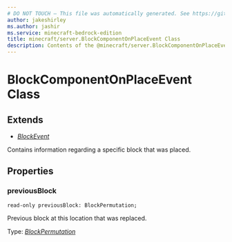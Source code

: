 ```yaml
---
# DO NOT TOUCH — This file was automatically generated. See https://github.com/mojang/minecraftapidocsgenerator to modify descriptions, examples, etc.
author: jakeshirley
ms.author: jashir
ms.service: minecraft-bedrock-edition
title: minecraft/server.BlockComponentOnPlaceEvent Class
description: Contents of the @minecraft/server.BlockComponentOnPlaceEvent class.
---
```

# BlockComponentOnPlaceEvent Class

## Extends
- [*BlockEvent*](BlockEvent.md)

Contains information regarding a specific block that was placed.

## Properties

### **previousBlock**
`read-only previousBlock: BlockPermutation;`

Previous block at this location that was replaced.

Type: [*BlockPermutation*](BlockPermutation.md)
